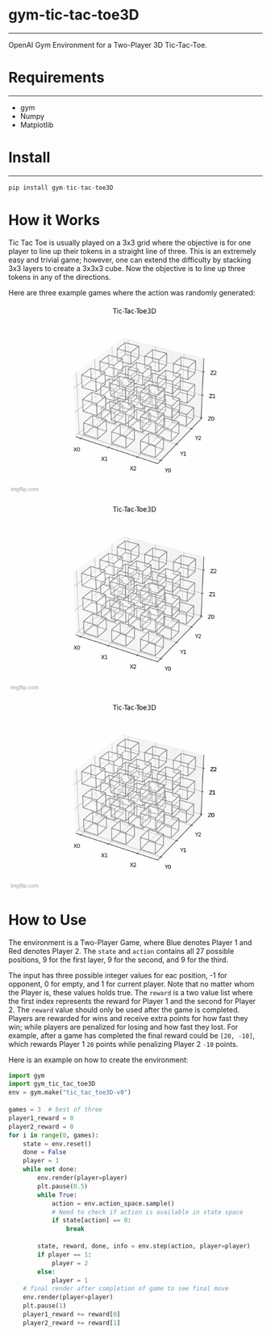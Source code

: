 # gym-tic-tac-toe3D
-------------------
OpenAI Gym Environment for a Two-Player 3D Tic-Tac-Toe.

# Requirements
----------------
- gym
- Numpy
- Matplotlib

# Install
----------------------
```python
pip install gym-tic-tac-toe3D
```
# How it Works
Tic Tac Toe is usually played on a 3x3 grid where the objective is for one player to line up their tokens in a straight line of three. This is an extremely easy and trivial game; however, one can extend the difficulty by stacking 3x3 layers to create a 3x3x3 cube. Now the objective is to line up three tokens in any of the directions. 

Here are three example games where the action was randomly generated:

![Game 1](ex1.gif)

![Game 2](ex2.gif)

![Game 3](ex3.gif)

# How to Use

The environment is a Two-Player Game, where Blue denotes Player 1 and Red denotes Player 2. The `state` and `action`  contains all 27 possible positions, 9 for the first layer, 9 for the second, and 9 for the third.

The input has three possible integer values for eac position, -1 for opponent, 0 for empty, and 1 for current player. Note that no matter whom the Player is, these values holds true. The `reward` is a two value list where the first index represents the reward for Player 1 and the second for Player 2. The `reward` value should only be used after the game is completed. Players are rewarded for wins and receive extra points for how fast they win; while players are penalized for losing and how fast they lost. For example, after a game has completed the final reward could be `[20, -10]`, which rewards Player 1 `20` points while penalizing Player 2 `-10` points.

Here is an example on how to create the environment:

```python
import gym
import gym_tic_tac_toe3D
env = gym.make("tic_tac_toe3D-v0")

games = 3  # best of three
player1_reward = 0
player2_reward = 0
for i in range(0, games):
    state = env.reset()
    done = False
    player = 1
    while not done:
        env.render(player=player)
        plt.pause(0.5)
        while True:
            action = env.action_space.sample()
            # Need to check if action is available in state space
            if state[action] == 0:  
                break
    
        state, reward, done, info = env.step(action, player=player)
        if player == 1:
            player = 2
        else:
            player = 1
    # final render after completion of game to see final move
    env.render(player=player)
    plt.pause(1)
    player1_reward += reward[0]
    player2_reward += reward[1]
    
    
```
